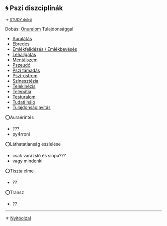 ## 🌀 Pszí diszciplínák

<sub>→ [STUDY doksi](https://github.com/kaktusztea/szilankrpg/wiki/STUDY.pszi.diszciplinak)</sub>

Dobás: [Önuralom](010_05_01_07_onuralom.md) Tulajdonsággal

- [Auralátás](diszciplinak.pszi/auralatas.md)
- [Ébredés](diszciplinak.pszi/ebredes.md)
- [Emlékfelidézés / Emlékbevésés](diszciplinak.pszi/emlekfelidezes_beveses.md)
- [Lehallgatás](diszciplinak.pszi/lehallgatas.md)
- [Mentálszem](diszciplinak.pszi/mentalszem.md)
- [Pszeudó](diszciplinak.pszi/pszeudo.md)
- [Pszí támadás](diszciplinak.pszi/pszi_tamadas.md)
- [Pszí-ostrom](diszciplinak.pszi/pszi-ostrom.md)
- [Szinesztézia](diszciplinak.pszi/szinesztezia.md)
- [Telekinézis](diszciplinak.pszi/telekinezis.md)
- [Telepátia](diszciplinak.pszi/telepatia.md)
- [Testuralom](diszciplinak.slan/testuralom.md)
- [Tudati háló](diszciplinak.pszi/tudati_halo.md)
- [Tulajdonságjavítás](diszciplinak.slan/tulajdonsagjavitas.md)

⭕Auraérintés
- ???
- py4rroni

⭕Láthatatlanság észlelése
- csak varázsló és siopa???
- vagy mindenki

⭕Tiszta elme
- ??

⭕Transz
- ??

---

⚜️ [Nyitóoldal](start.md#9-psz%C3%AD-)
